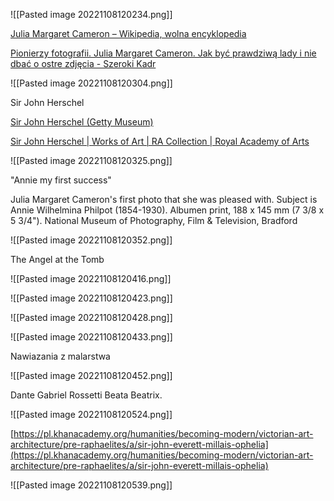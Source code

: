 ![[Pasted image 20221108120234.png]]

[Julia Margaret Cameron – Wikipedia, wolna encyklopedia](https://pl.wikipedia.org/wiki/Julia_Margaret_Cameron)

[Pionierzy fotografii. Julia Margaret Cameron. Jak być prawdziwą lady i nie dbać o ostre zdjęcia - Szeroki Kadr](https://www.szerokikadr.pl/poradnik/pionierzy-fotografii-julia-margaret-cameron-jak-byc-prawdziwa-lady-i-nie-dbac-o-ostre-zdjecia)

![[Pasted image 20221108120304.png]]

Sir John Herschel

[Sir John Herschel (Getty Museum)](https://www.getty.edu/art/collection/object/109026)

[Sir John Herschel | Works of Art | RA Collection | Royal Academy of Arts](https://www.royalacademy.org.uk/art-artists/work-of-art/sir-john-herschel)

![[Pasted image 20221108120325.png]]

"Annie my first success"

Julia Margaret Cameron's first photo that she was pleased with. Subject is Annie Wilhelmina Philpot (1854-1930). Albumen print, 188 x 145 mm (7 3/8 x 5 3/4"). National Museum of Photography, Film & Television, Bradford

![[Pasted image 20221108120352.png]]

The Angel at the Tomb

![[Pasted image 20221108120416.png]]

![[Pasted image 20221108120423.png]]

![[Pasted image 20221108120428.png]]

![[Pasted image 20221108120433.png]]

Nawiazania z malarstwa 

![[Pasted image 20221108120452.png]]

Dante Gabriel Rossetti Beata Beatrix. 

![[Pasted image 20221108120524.png]]

[https://pl.khanacademy.org/humanities/becoming-modern/victorian-art-architecture/pre-raphaelites/a/sir-john-everett-millais-ophelia](https://pl.khanacademy.org/humanities/becoming-modern/victorian-art-architecture/pre-raphaelites/a/sir-john-everett-millais-ophelia)

![[Pasted image 20221108120539.png]]

